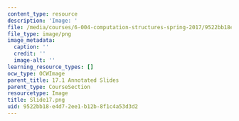 ```yaml
---
content_type: resource
description: 'Image: '
file: /media/courses/6-004-computation-structures-spring-2017/9522bb18e4d72ee1b12b8f1c4a53d3d2_Slide17.png
file_type: image/png
image_metadata:
  caption: ''
  credit: ''
  image-alt: ''
learning_resource_types: []
ocw_type: OCWImage
parent_title: 17.1 Annotated Slides
parent_type: CourseSection
resourcetype: Image
title: Slide17.png
uid: 9522bb18-e4d7-2ee1-b12b-8f1c4a53d3d2
---
```

